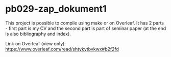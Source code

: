 # pb029-zap_dokument1
This project is possible to compile using make or on Overleaf.
It has 2 parts - first part is my CV and the second part is part of seminar paper (at the end is also bibliography and index).

Link on Overleaf (view only): https://www.overleaf.com/read/shtykytbvkwx#b2f2fd
